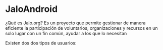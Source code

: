 # JaloAndroid

¿Qué es Jalo.org?
Es un proyecto que permite gestionar de manera eficiente la participación de voluntarios, organizaciones y recursos en un solo lugar con un fin común, ayudar a los que lo necesitan

Existen dos dos tipos de usuarios:
